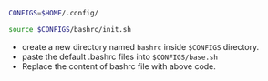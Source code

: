 ```bash
CONFIGS=$HOME/.config/

source $CONFIGS/bashrc/init.sh
```


- create a new directory named `bashrc` inside `$CONFIGS` directory.
- paste the default .bashrc files into `$CONFIGS/base.sh`
- Replace the content of bashrc file with above code.

